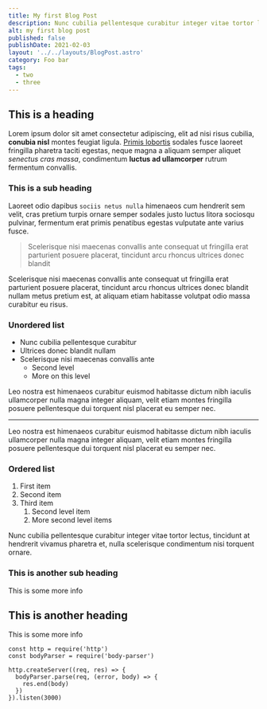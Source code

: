 ```yaml
---
title: My first Blog Post
description: Nunc cubilia pellentesque curabitur integer vitae tortor lectus, tincidunt at hendrerit.
alt: my first blog post
published: false
publishDate: 2021-02-03
layout: '../../layouts/BlogPost.astro'
category: Foo bar
tags: 
  - two
  - three
---
```


## This is a heading

Lorem ipsum dolor sit amet consectetur adipiscing, elit ad nisi risus cubilia, **conubia nisl** montes feugiat ligula. [Primis lobortis](http://google.com) sodales fusce laoreet fringilla pharetra taciti egestas, neque magna a aliquam semper aliquet _senectus cras massa_, condimentum __luctus ad ullamcorper__ rutrum fermentum convallis.

### This is a sub heading

Laoreet odio dapibus `sociis netus nulla` himenaeos cum hendrerit sem velit, cras pretium turpis ornare semper sodales justo luctus litora sociosqu pulvinar, fermentum erat primis penatibus egestas vulputate ante varius fusce.

> Scelerisque nisi maecenas convallis ante consequat ut fringilla erat parturient posuere placerat, tincidunt arcu rhoncus ultrices donec blandit

Scelerisque nisi maecenas convallis ante consequat ut fringilla erat parturient posuere placerat, tincidunt arcu rhoncus ultrices donec blandit nullam metus pretium est, at aliquam etiam habitasse volutpat odio massa curabitur eu risus.

### Unordered list

- Nunc cubilia pellentesque curabitur
- Ultrices donec blandit nullam
- Scelerisque nisi maecenas convallis ante
  - Second level
  - More on this level

Leo nostra est himenaeos curabitur euismod habitasse dictum nibh iaculis ullamcorper nulla magna integer aliquam, velit etiam montes fringilla posuere pellentesque dui torquent nisl placerat eu semper nec.

___

Leo nostra est himenaeos curabitur euismod habitasse dictum nibh iaculis ullamcorper nulla magna integer aliquam, velit etiam montes fringilla posuere pellentesque dui torquent nisl placerat eu semper nec.

### Ordered list

1. First item
2. Second item
3. Third item
   1. Second level item
   2. More second level items

Nunc cubilia pellentesque curabitur integer vitae tortor lectus, tincidunt at hendrerit vivamus pharetra et, nulla scelerisque condimentum nisi torquent ornare.

### This is another sub heading

This is some more info

## This is another heading

This is some more info

```js{1,3-5}[server.js]
const http = require('http')
const bodyParser = require('body-parser')

http.createServer((req, res) => {
  bodyParser.parse(req, (error, body) => {
    res.end(body)
  })
}).listen(3000)
```
